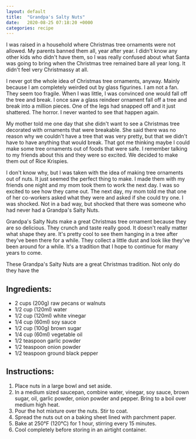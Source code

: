 ```yaml
---
layout: default
title:  "Grandpa's Salty Nuts"
date:   2020-08-25 07:18:20 +0000
categories: recipe
---
```

I was raised in a household where Christmas tree ornaments were not allowed. My parents banned them all, year after year. I didn't know any other kids who didn't have them, so I was really confused about what Santa was going to bring when the Christmas tree remained bare all year long. It didn't feel very Christmassy at all.

I never got the whole idea of Christmas tree ornaments, anyway. Mainly because I am completely weirded out by glass figurines. I am not a fan. They seem too fragile. When I was little, I was convinced one would fall off the tree and break. I once saw a glass reindeer ornament fall off a tree and break into a million pieces. One of the legs had snapped off and it just shattered. The horror. I never wanted to see that happen again.

My mother told me one day that she didn't want to see a Christmas tree decorated with ornaments that were breakable. She said there was no reason why we couldn't have a tree that was very pretty, but that we didn't have to have anything that would break. That got me thinking maybe I could make some tree ornaments out of foods that were safe. I remember talking to my friends about this and they were so excited. We decided to make them out of Rice Krispies.

I don't know why, but I was taken with the idea of making tree ornaments out of nuts. It just seemed the perfect thing to make. I made them with my friends one night and my mom took them to work the next day. I was so excited to see how they came out. The next day, my mom told me that one of her co-workers asked what they were and asked if she could try one. I was shocked. Not in a bad way, but shocked that there was someone who had never had a Grandpa's Salty Nuts.

Grandpa's Salty Nuts make a great Christmas tree ornament because they are so delicious. They crunch and taste really good. It doesn't really matter what shape they are. It's pretty cool to see them hanging in a tree after they've been there for a while. They collect a little dust and look like they've been around for a while. It's a tradition that I hope to continue for many years to come.

These Grandpa's Salty Nuts are a great Christmas tradition. Not only do they have the
## Ingredients:

- 2 cups (200g) raw pecans or walnuts
- 1/2 cup (120ml) water
- 1/2 cup (120ml) white vinegar
- 1/4 cup (60ml) soy sauce
- 1/2 cup (100g) brown sugar
- 1/4 cup (60ml) vegetable oil
- 1/2 teaspoon garlic powder
- 1/2 teaspoon onion powder
- 1/2 teaspoon ground black pepper


## Instructions:

1. Place nuts in a large bowl and set aside.
2. In a medium sized saucepan, combine water, vinegar, soy sauce, brown sugar, oil, garlic powder, onion powder and pepper. Bring to a boil over medium high heat.
3. Pour the hot mixture over the nuts. Stir to coat.
4. Spread the nuts out on a baking sheet lined with parchment paper.
5. Bake at 250°F (120°C) for 1 hour, stirring every 15 minutes.
6. Cool completely before storing in an airtight container.

